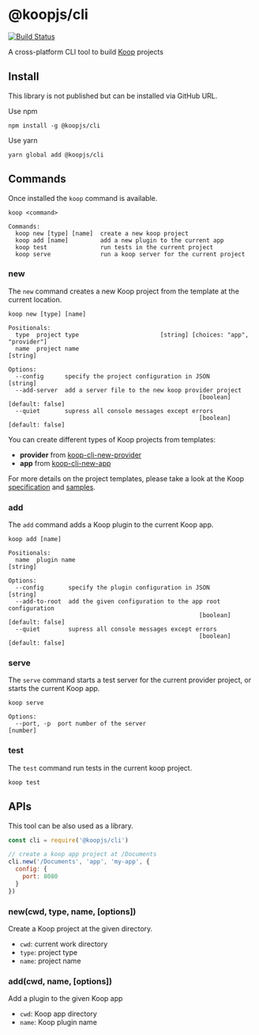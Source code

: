 # @koopjs/cli

[![Build Status](https://travis-ci.org/koopjs/koop-cli.svg?branch=master)](https://travis-ci.org/koopjs/koop-cli)

A cross-platform CLI tool to build [Koop](https://github.com/koopjs/koop) projects

## Install

This library is not published but can be installed via GitHub URL.

Use npm

```
npm install -g @koopjs/cli
```

Use yarn

```
yarn global add @koopjs/cli
```

## Commands

Once installed the `koop` command is available.

```
koop <command>

Commands:
  koop new [type] [name]  create a new koop project
  koop add [name]         add a new plugin to the current app
  koop test               run tests in the current project
  koop serve              run a koop server for the current project
```

### new

The `new` command creates a new Koop project from the template at the current location.

```
koop new [type] [name]

Positionals:
  type  project type                       [string] [choices: "app", "provider"]
  name  project name                                                    [string]

Options:
  --config      specify the project configuration in JSON               [string]
  --add-server  add a server file to the new koop provider project
                                                      [boolean] [default: false]
  --quiet       supress all console messages except errors
                                                      [boolean] [default: false]
```

You can create different types of Koop projects from templates:
* **provider** from [koop-cli-new-provider](https://github.com/koopjs/koop-cli/tree/master/src/templates/provider/project)
* **app** from [koop-cli-new-app](https://github.com/koopjs/koop-cli/tree/master/src/templates/app/project)

For more details on the project templates, please take a look at the Koop [specification](https://koopjs.github.io/docs/usage/koop-core) and [samples](https://github.com/koopjs?utf8=%E2%9C%93&q=sample).

### add

The `add` command adds a Koop plugin to the current Koop app.

```
koop add [name]

Positionals:
  name  plugin name                                                     [string]

Options:
  --config       specify the plugin configuration in JSON               [string]
  --add-to-root  add the given configuration to the app root configuration
                                                      [boolean] [default: false]
  --quiet        supress all console messages except errors
                                                      [boolean] [default: false]
```

### serve

The `serve` command starts a test server for the current provider project, or starts the current Koop app.

```
koop serve

Options:
  --port, -p  port number of the server                                 [number]
```

### test

The `test` command run tests in the current koop project.

```
koop test
```

## APIs

This tool can be also used as a library.

``` javascript
const cli = require('@koopjs/cli')

// create a koop app project at /Documents
cli.new('/Documents', 'app', 'my-app', {
  config: {
    port: 8080
  }
})
```

### new(cwd, type, name, \[options\])

Create a Koop project at the given directory.

* `cwd`: current work directory
* `type`: project type
* `name`: project name

### add(cwd, name, \[options\])

Add a plugin to the given Koop app

* `cwd`: Koop app directory
* `name`: Koop plugin name
